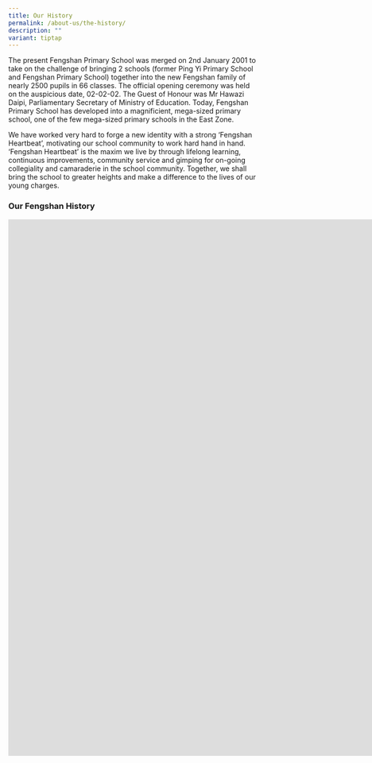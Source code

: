 ```yaml
---
title: Our History
permalink: /about-us/the-history/
description: ""
variant: tiptap
---
```

<p>The present Fengshan Primary School was merged on 2nd January 2001 to
take on the challenge of bringing 2 schools (former Ping Yi Primary School
and Fengshan Primary School) together into the new Fengshan family of nearly
2500 pupils in 66 classes. The official opening ceremony was held on the
auspicious date, 02-02-02. The Guest of Honour was Mr Hawazi Daipi, Parliamentary
Secretary of Ministry of Education. Today, Fengshan Primary School has
developed into a magnificient, mega-sized primary school, one of the few
mega-sized primary schools in the East Zone.</p>
<p>We have worked very hard to forge a new identity with a strong ‘Fengshan
Heartbeat’, motivating our school community to work hard hand in hand.
‘Fengshan Heartbeat’ is the maxim we live by through lifelong learning,
continuous improvements, community service and gimping for on-going collegiality
and camaraderie in the school community. Together, we shall bring the school
to greater heights and make a difference to the lives of our young charges.</p>
<h3>Our Fengshan History</h3>
<div class="iframe-wrapper">
<iframe height="1080" width="1920" allowfullscreen="true" frameborder="0" src="https://player.vimeo.com/video/1017794601?title=0&amp;byline=0&amp;portrait=0&amp;badge=0&amp;autopause=0&amp;player_id=0&amp;app_id=58479"></iframe>
</div>
<p></p>